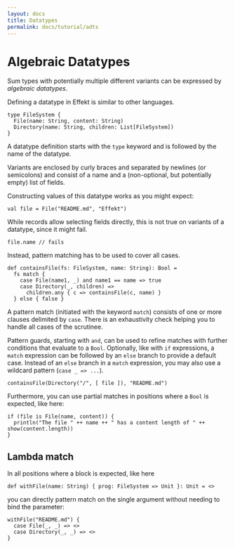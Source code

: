 ```yaml
---
layout: docs
title: Datatypes
permalink: docs/tutorial/adts
---
```


# Algebraic Datatypes

Sum types with potentially multiple different variants can be expressed by _algebraic datatypes_.

Defining a datatype in Effekt is similar to other languages.

```
type FileSystem {
  File(name: String, content: String)
  Directory(name: String, children: List[FileSystem])
}
```

A datatype definition starts with the `type` keyword and is followed by the name of the datatype.

Variants are enclosed by curly braces and separated by newlines (or semicolons) and consist of a name and a (non-optional, but potentially empty) list of fields.

Constructing values of this datatype works as you might expect:

```
val file = File("README.md", "Effekt")
```

While records allow selecting fields directly, this is not true on variants of a datatype, since it might fail.

```effekt:repl
file.name // fails
```

Instead, pattern matching has to be used to cover all cases.

```
def containsFile(fs: FileSystem, name: String): Bool =
  fs match {
    case File(name1, _) and name1 == name => true
    case Directory(_, children) =>
      children.any { c => containsFile(c, name) }
  } else { false }
```

A pattern match (initiated with the keyword `match`) consists of one or more clauses delimited by `case`.
There is an exhaustivity check helping you to handle all cases of the scrutinee.

Pattern guards, starting with `and`, can be used to refine matches with further conditions that evaluate to a `Bool`.
Optionally, like with `if` expressions, a `match` expression can be followed by an `else` branch to provide a default case.
Instead of an `else` branch in a `match` expression, you may also use a wildcard pattern
(`case _ => ...`).

```effekt:repl
containsFile(Directory("/", [ file ]), "README.md")
```
Furthermore, you can use partial matches in positions where a `Bool` is expected, like here:

```effekt:repl
if (file is File(name, content)) {
  println("The file " ++ name ++ " has a content length of " ++ show(content.length))
}
```

## Lambda match

In all positions where a block is expected, like here
```
def withFile(name: String) { prog: FileSystem => Unit }: Unit = <>
```
you can directly pattern match on the single argument without needing to bind the parameter:

```effekt:repl
withFile("README.md") {
  case File(_, _) => <>
  case Directory(_, _) => <>
}
```
